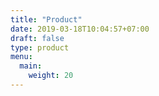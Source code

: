 ```yaml
---
title: "Product"
date: 2019-03-18T10:04:57+07:00
draft: false
type: product
menu: 
  main:
    weight: 20
---
```


